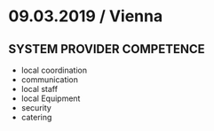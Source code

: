 # 09.03.2019 / Vienna
## SYSTEM PROVIDER COMPETENCE 

- local coordination
- communication
- local staff
- local Equipment
- security
- catering